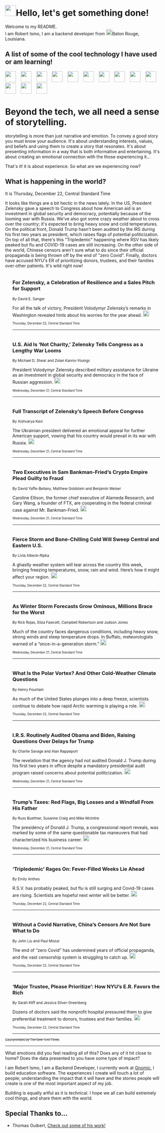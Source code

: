 <h1><img src="https://emojis.slackmojis.com/emojis/images/1643514375/3493/hot-coffee.gif?1643514375" width="35"/>Hello, let's get something done!</h1>

<p>Welcome to my README.<br/>
I am Robert Ismo, I am a backend developer from <img src="https://emojis.slackmojis.com/emojis/images/1638395689/50435/moulin_rouge.png?1638395689" width="20"/>Baton Rouge, Louisiana.</p>
<h2>A list of some of the cool technology I have used or am learning!</h2>
<p>
<img src="https://emojis.slackmojis.com/emojis/images/1643516091/21142/meow_bongotap.gif?1643516091" width="35" alt="">
<img src="https://img.shields.io/badge/Favorite%20Frontend%20Framework-SvelteKit-f83903" alt="">
<img src="https://img.shields.io/badge/Second%20Favorite-Vue-40b581" alt="">
<img src="https://img.shields.io/badge/Most%20Used%20Runtime-Nodejs-78b061" alt="">
<img src="https://emojis.slackmojis.com/emojis/images/1643517416/34482/fire.gif?1643517416" width="35" alt="">
<img src="https://img.shields.io/badge/Javascript%20But%20Better-Typescript-0078ca" alt="">
<img src="https://img.shields.io/badge/Favorite%20Language-Elixir-3e244d" alt="">
<img src="https://img.shields.io/badge/Containerize%20Everything-Docker-6ac9ef" alt="">
<img src="https://emojis.slackmojis.com/emojis/images/1643514596/5999/meow_party.gif?1643514596" width="35" alt="">
<img src="https://img.shields.io/badge/API%20Love%20Language-Graphql-de32a5" alt="">
<img src="https://img.shields.io/badge/Our%20Favorite%20Version%20Controller-Git-e94f33" alt="">
<img src="https://img.shields.io/badge/Favorite%20Database-Redis-d42d1d" alt="">
<img src="https://emojis.slackmojis.com/emojis/images/1643514559/5584/deployparrot.gif?1643514559" width="35" alt="">
<img src="https://img.shields.io/badge/Container%20Interstate-RabbitMQ-f66200" alt="">
<img src="https://img.shields.io/badge/Gotta%20Learn-Kubernetes-316adf" alt="">
<img src="https://img.shields.io/badge/Really%20Mature%20Now-WASM-654fef" alt="">
<img src="https://emojis.slackmojis.com/emojis/images/1666642497/61942/dance_vibe.gif?1666642497" width="35" alt="">
<img src="https://img.shields.io/badge/For%20My%20M1-ARM64-657d96" alt="">
<img src="https://img.shields.io/badge/Loving%20This%20So%20Much-TailwindCSS-17bcb5" alt="">
<img src="https://img.shields.io/badge/Cool%20Build%20Tool-Vite-f9cb24" alt="">
<img src="https://emojis.slackmojis.com/emojis/images/1669231376/62819/working-on-it.gif?1669231376" width="35" alt="">
<img src="https://img.shields.io/badge/Fun%20and%20Easy%20Database-MongoDB-5f8c49" alt="">
<img src="https://img.shields.io/badge/JS%20Life%20Support-NPM-c73737" alt="">
<img src="https://img.shields.io/badge/I%20Liked%20It-DynamoDB-0073b9" alt="">
<img src="https://emojis.slackmojis.com/emojis/images/1643514045/46/question.gif?1643514045" width="35" alt="">
<img src="https://img.shields.io/badge/cool-React-60d6f9" alt="">
<img src="https://img.shields.io/badge/Future%20Big%20Project-Lambda-f37e00" alt="">
<img src="https://img.shields.io/badge/NPM%20But%20Better-PNPM-f1aa07" alt="">
<img src="https://emojis.slackmojis.com/emojis/images/1643514943/9662/fbwow.gif?1643514943" width="35" alt="">
<img src="https://img.shields.io/badge/First%20Language-C-662079" alt="">
<img src="https://img.shields.io/badge/Where%20I%20Deploy%20Frontend-Vercel-000000" alt="">
<img src="https://img.shields.io/badge/Who%20Does%20not%20Want%20an%20App-Swift-f9492a" alt="">
<img src="https://emojis.slackmojis.com/emojis/images/1643514058/151/javascript.png?1643514058" width="35" alt="">
<img src="https://img.shields.io/badge/cool-Python-fbd542" alt="">
<img src="https://img.shields.io/badge/Favorite%20Something-Stripe-656cdc" alt="">
<img src="https://img.shields.io/badge/Of%20Course-HTML5-ed6327" alt="">
<img src="https://emojis.slackmojis.com/emojis/images/1660415405/60731/bomb.gif?1660415405" width="35" alt="">
<img src="https://img.shields.io/badge/hate-CSS-2964ec" alt="">
<img src="https://img.shields.io/badge/Learning-CircleCI-141215" alt="">
<img src="https://img.shields.io/badge/Learning-Rust-fbbb3b" alt="">
<img src="https://emojis.slackmojis.com/emojis/images/1660415397/60712/writing-hand.gif?1660415397" width="35" alt="">
<img src="https://img.shields.io/badge/Dev%20Browser%20of%20Choice-Firefox-cc4e26" alt="">
<img src="https://img.shields.io/badge/Recoverying%20From%20Windows-UNIX-1781e3" alt="">
<img src="https://img.shields.io/badge/LOVE-LogSeq-90c1c2" alt="">
<img src="https://emojis.slackmojis.com/emojis/images/1643514066/223/kirby.gif?1643514066" width="35" alt="">
<img src="https://img.shields.io/badge/Daily%20Driver-MacOS-e6e6e8" alt="">
<img src="https://img.shields.io/badge/Git%20Server-Github-000000" alt="">
<img src="https://img.shields.io/badge/enjoyable-EC2-f17428" alt="">
<img src="https://emojis.slackmojis.com/emojis/images/1643514239/2069/excited.gif?1643514239" width="35" alt="">
</p>
<h1>Beyond the tech, we all need a sense of storytelling.</h1>
<p>storytelling is more than just narrative and emotion. To convey a good story you must know your audience. It's about understanding interests, values, and beliefs and using them to create a story that resonates. It's about presenting information in a way that is both informative and entertaining. It's about creating an emotional connection with the those experiencing it...</p>
<p>That's it! it is about experience. So what are we experiencing now?</p>
<h2>What is happening in the world?</h2>
<p>It is Thursday, December 22, Central Standard Time</p>
<p>
It looks like things are a bit hectic in the news lately. In the US, President Zelensky gave a speech to Congress about how American aid is an investment in global security and democracy, potentially because of the looming war with Russia. We&#39;ve also got some crazy weather about to cross over the country; it&#39;s expected to bring heavy snow and cold temperatures. On the political front, Donald Trump hasn&#39;t been audited by the IRS during his first two years as president, which raises flags of potential politicization. On top of all that, there&#39;s this &quot;Tripledemic&quot; happening where RSV has likely peaked but flu and COVID-19 cases are still increasing. On the other side of the world, Chinese censors aren&#39;t sure what to do since their official propaganda is being thrown off by the end of &quot;zero Covid&quot;. Finally, doctors have accused NYU&#39;s ER of prioritizing donors, trustees, and their families over other patients. It&#39;s wild right now!</p>
<ol>
<img src="https://img.shields.io/badge/-us-blue" alt="">
<h3>For Zelensky, a Celebration of Resilience and a Sales Pitch for Support</h3>
<sub>By David E. Sanger</sub>
<p>For all the talk of victory, President Volodymyr Zelensky’s remarks in Washington revealed hints about his worries for the year ahead.  <a href="https://nyti.ms/3vgxwHb"><img src="https://developer.nytimes.com/files/poweredby_nytimes_30b.png?v=1583354208352" height="20"></a></p>
<sub><sub>Thursday, December 22, Central Standard Time</sub></sub>
<hr/>
<img src="https://img.shields.io/badge/-us-blue" alt="">
<h3>U.S. Aid Is ‘Not Charity,’ Zelensky Tells Congress as a Lengthy War Looms</h3>
<sub>By Michael D. Shear and Zolan Kanno-Youngs</sub>
<p>President Volodymyr Zelensky described military assistance for Ukraine as an investment in global security and democracy in the face of Russian aggression.  <a href="https://nyti.ms/3v7Hdro"><img src="https://developer.nytimes.com/files/poweredby_nytimes_30b.png?v=1583354208352" height="20"></a></p>
<sub><sub>Wednesday, December 21, Central Standard Time</sub></sub>
<hr/>
<img src="https://img.shields.io/badge/-us-blue" alt="">
<h3>Full Transcript of Zelensky’s Speech Before Congress</h3>
<sub>By Aishvarya Kavi</sub>
<p>The Ukrainian president delivered an emotional appeal for further American support, vowing that his country would prevail in its war with Russia.  <a href="https://nyti.ms/3WiOtwy"><img src="https://developer.nytimes.com/files/poweredby_nytimes_30b.png?v=1583354208352" height="20"></a></p>
<sub><sub>Wednesday, December 21, Central Standard Time</sub></sub>
<hr/>
<img src="https://img.shields.io/badge/-technology-blue" alt="">
<h3>Two Executives in Sam Bankman-Fried’s Crypto Empire Plead Guilty to Fraud</h3>
<sub>By David Yaffe-Bellany, Matthew Goldstein and Benjamin Weiser</sub>
<p>Caroline Ellison, the former chief executive of Alameda Research, and Gary Wang, a founder of FTX, are cooperating in the federal criminal case against Mr. Bankman-Fried.  <a href="https://nyti.ms/3vcLp9z"><img src="https://developer.nytimes.com/files/poweredby_nytimes_30b.png?v=1583354208352" height="20"></a></p>
<sub><sub>Wednesday, December 21, Central Standard Time</sub></sub>
<hr/>
<img src="https://img.shields.io/badge/-us-blue" alt="">
<h3>Fierce Storm and Bone-Chilling Cold Will Sweep Central and Eastern U.S.</h3>
<sub>By Livia Albeck-Ripka</sub>
<p>A ghastly weather system will tear across the country this week, bringing freezing temperatures, snow, rain and wind. Here’s how it might affect your region.  <a href="https://nyti.ms/3FKZ7Fv"><img src="https://developer.nytimes.com/files/poweredby_nytimes_30b.png?v=1583354208352" height="20"></a></p>
<sub><sub>Thursday, December 22, Central Standard Time</sub></sub>
<hr/>
<img src="https://img.shields.io/badge/-us-blue" alt="">
<h3>As Winter Storm Forecasts Grow Ominous, Millions Brace for the Worst</h3>
<sub>By Rick Rojas, Eliza Fawcett, Campbell Robertson and Judson Jones</sub>
<p>Much of the country faces dangerous conditions, including heavy snow, strong winds and steep temperature drops. In Buffalo, meteorologists warned of a “once-in-a-generation storm.”  <a href="https://nyti.ms/3Vg11DG"><img src="https://developer.nytimes.com/files/poweredby_nytimes_30b.png?v=1583354208352" height="20"></a></p>
<sub><sub>Wednesday, December 21, Central Standard Time</sub></sub>
<hr/>
<img src="https://img.shields.io/badge/-climate-blue" alt="">
<h3>What Is the Polar Vortex? And Other Cold-Weather Climate Questions</h3>
<sub>By Henry Fountain</sub>
<p>As much of the United States plunges into a deep freeze, scientists continue to debate how rapid Arctic warming is playing a role.  <a href="https://nyti.ms/3Wk4jr1"><img src="https://developer.nytimes.com/files/poweredby_nytimes_30b.png?v=1583354208352" height="20"></a></p>
<sub><sub>Thursday, December 22, Central Standard Time</sub></sub>
<hr/>
<img src="https://img.shields.io/badge/-us-blue" alt="">
<h3>I.R.S. Routinely Audited Obama and Biden, Raising Questions Over Delays for Trump</h3>
<sub>By Charlie Savage and Alan Rappeport</sub>
<p>The revelation that the agency had not audited Donald J. Trump during his first two years in office despite a mandatory presidential audit program raised concerns about potential politicization.  <a href="https://nyti.ms/3VcgdSd"><img src="https://developer.nytimes.com/files/poweredby_nytimes_30b.png?v=1583354208352" height="20"></a></p>
<sub><sub>Wednesday, December 21, Central Standard Time</sub></sub>
<hr/>
<img src="https://img.shields.io/badge/-us-blue" alt="">
<h3>Trump’s Taxes: Red Flags, Big Losses and a Windfall From His Father</h3>
<sub>By Russ Buettner, Susanne Craig and Mike McIntire</sub>
<p>The presidency of Donald J. Trump, a congressional report reveals, was marked by some of the same questionable tax maneuvers that had characterized his business career.  <a href="https://nyti.ms/3GaFSXn"><img src="https://developer.nytimes.com/files/poweredby_nytimes_30b.png?v=1583354208352" height="20"></a></p>
<sub><sub>Wednesday, December 21, Central Standard Time</sub></sub>
<hr/>
<img src="https://img.shields.io/badge/-health-blue" alt="">
<h3>‘Tripledemic’ Rages On: Fever-Filled Weeks Lie Ahead</h3>
<sub>By Emily Anthes</sub>
<p>R.S.V. has probably peaked, but flu is still surging and Covid-19 cases are rising. Scientists are hopeful next winter will be better.  <a href="https://nyti.ms/3WuLdhG"><img src="https://developer.nytimes.com/files/poweredby_nytimes_30b.png?v=1583354208352" height="20"></a></p>
<sub><sub>Thursday, December 22, Central Standard Time</sub></sub>
<hr/>
<img src="https://img.shields.io/badge/-business-blue" alt="">
<h3>Without a Covid Narrative, China’s Censors Are Not Sure What to Do</h3>
<sub>By John Liu and Paul Mozur</sub>
<p>The end of “zero Covid” has undermined years of official propaganda, and the vast censorship system is struggling to catch up.  <a href="https://nyti.ms/3hI2XHm"><img src="https://developer.nytimes.com/files/poweredby_nytimes_30b.png?v=1583354208352" height="20"></a></p>
<sub><sub>Thursday, December 22, Central Standard Time</sub></sub>
<hr/>
<img src="https://img.shields.io/badge/-health-blue" alt="">
<h3>‘Major Trustee, Please Prioritize’: How NYU’s E.R. Favors the Rich</h3>
<sub>By Sarah Kliff and Jessica Silver-Greenberg</sub>
<p>Dozens of doctors said the nonprofit hospital pressured them to give preferential treatment to donors, trustees and their families.  <a href="https://nyti.ms/3vbMQFi"><img src="https://developer.nytimes.com/files/poweredby_nytimes_30b.png?v=1583354208352" height="20"></a></p>
<sub><sub>Thursday, December 22, Central Standard Time</sub></sub>
<hr/>
</ol>
<a href="https://developer.nytimes.com"><sub><sub>Data provided by The New York Times</sub></sub></a>
<hr/>
<p>What emotions did you feel reading all of this? Does any of it hit close to home? Does the data presented to you have some type of impact?</p>
<p>I am Robert Ismo, I am a Backend Developer, I currently work at <a href="https://gnomic.education/">Gnomic</a>, I build education software. The experiences I create will touch a lot of people; understanding the impact that it will have and the stories people will create is one of the most important aspect of my job.</p>
<p>Building is equally artful as it is technical. I hope we all can build extremely cool things, and share them with the world.</p>
<h2>Special Thanks to...</h2>
<ul>
<li>Thomas Guibert, <a href="https://github.com/thmsgbrt/thmsgbrt">Check out some of his work!</a></li>
</ul>
